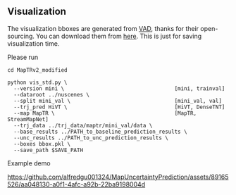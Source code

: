## Visualization

The visualization bboxes are generated from [VAD](https://github.com/hustvl/VAD), thanks for their open-sourcing. You can download them from [here](https://drive.google.com/file/d/1f5SCMKJ6OkC-UuV_u2JXzWEDHYg94gQe/view?usp=drive_link). This is just for saving visualization time. 

Please run

```
cd MapTRv2_modified

python vis_std.py \
  --version mini \                                   [mini, trainval]
  --dataroot ../nuscenes \
  --split mini_val \                                 [mini_val, val]
  --trj_pred HiVT \                                  [HiVT, DenseTNT]
  --map MapTR \                                      [MapTR, StreamMapNet]
  --trj_data ../trj_data/maptr/mini_val/data \                   
  --base_results ../PATH_to_baseline_prediction_results \
  --unc_results ../PATH_to_unc_prediction_results \
  --boxes bbox.pkl \
  --save_path $SAVE_PATH
```

Example demo

https://github.com/alfredgu001324/MapUncertaintyPrediction/assets/89165526/aa048130-a0f1-4afc-a92b-22ba9198004d





